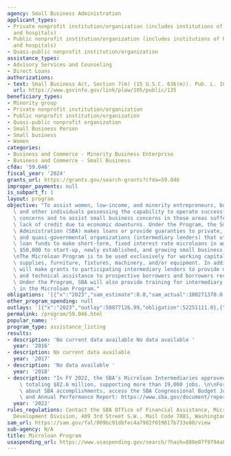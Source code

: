```yaml
---
agency: Small Business Administration
applicant_types:
- Private nonprofit institution/organization (includes institutions of higher education
  and hospitals)
- Public nonprofit institution/organization (includes institutions of higher education
  and hospitals)
- Quasi-public nonprofit institution/organization
assistance_types:
- Advisory Services and Counseling
- Direct Loans
authorizations:
- text: Small Business Act, Section 7(m) (15 U.S.C. 636(m)). Pub. L. 105, 135.
  url: https://www.govinfo.gov/link/plaw/105/public/135
beneficiary_types:
- Minority group
- Private nonprofit institution/organization
- Public nonprofit institution/organization
- Quasi-public nonprofit organization
- Small Business Person
- Small business
- Women
categories:
- Business and Commerce - Minority Business Enterprise
- Business and Commerce - Small Business
cfda: '59.046'
fiscal_year: '2024'
grants_url: https://grants.gov/search-grants?cfda=59.046
improper_payments: null
is_subpart_f: 1
layout: program
objective: "To assist women, low-income, and minority entrepreneurs, business owners,\
  \ and other individuals possessing the capability to operate successful business\
  \ concerns and to assist small business concerns in those areas suffering from a\
  \ lack of credit due to economic downturns. Under the Program, the Small Business\
  \ Administration (SBA) makes loans or provide guaranties to private, non-profit,\
  \ and quasi-governmental organizations (intermediary lenders) that utilizes the\
  \ loan funds to make short-term, fixed interest rate microloans in amounts up to\
  \ $50,000 to start-up, newly established, and growing small business concerns. \n\
  \nThe Microloan Program is to be used exclusively for working capital, inventory,\
  \ supplies, furniture, fixtures, machinery, and/or equipment. In addition, the SBA\
  \ will make grants to participating intermediary lenders to provide marketing, management,\
  \ and technical assistance to prospective borrowers and borrowers receiving microloans.\
  \ Under the Program, SBA will also provide training for intermediary lenders participating\
  \ in the Microloan Program."
obligations: '[{"x":"2023","sam_estimate":0.0,"sam_actual":100271370.0,"usa_spending_actual":45385395.09},{"x":"2024","sam_estimate":0.0,"sam_actual":76247046.0,"usa_spending_actual":35965445.01},{"x":"2025","sam_estimate":0.0,"sam_actual":151000000.0,"usa_spending_actual":-130818.33}]'
other_program_spending: null
outlays: '[{"x":"2023","outlay":50877126.99,"obligation":52251111.0},{"x":"2024","outlay":12548043.09,"obligation":41052386.0},{"x":"2025","outlay":352755.0,"obligation":52223.74}]'
permalink: /program/59.046.html
popular_name: ''
program_type: assistance_listing
results:
- description: 'No current data available No data available '
  year: '2016'
- description: No current data available
  year: '2017'
- description: 'No data available '
  year: '2018'
- description: "In FY 2022, the SBA’s Microloan Intermediaries approved 5,055 microloans\
    \ totaling $82.6 million, supporting more than 19,000 jobs. \n\nFor more information\
    \ about SBA accomplishments, access the SBA Congressional Budget Justification\
    \ and Annual Performance Report: https://www.sba.gov/document/report-congressional-budget-justification-annual-performance-report"
  year: '2022'
rules_regulations: Contact the SBA Office of Financial Assistance, Microenterprise
  Development Division, 409 3rd Street S.W., Mail Code 7881, Washington, DC 20416.
sam_url: https://sam.gov/fal/009bc91dbfec4a7982f019817b733e80/view
sub-agency: N/A
title: Microloan Program
usaspending_url: https://www.usaspending.gov/search/?hash=888e07f9794a80c26bc2dfa29cb27b50
---
```

